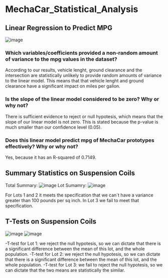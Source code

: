 # MechaCar_Statistical_Analysis

## Linear Regression to Predict MPG
![image](https://user-images.githubusercontent.com/113566508/215637786-53bfec5f-ec7a-44ea-8f55-b858d6f185cf.png)

### Which variables/coefficients provided a non-random amount of variance to the mpg values in the dataset?

According to our results, vehicle lenght, ground clearance and the intersection are statistically unlikely to provide random amounts of variance to the linear model. This means that that vehicle lenght and ground clearance have a significant impact on miles per gallon. 

### Is the slope of the linear model considered to be zero? Why or why not?
There is sufficient evidence to reject or null hypotesis, which means that the slope of our linear model is not zero. This is stated because the p-value is much smaller than our confidence level (0.05). 

### Does this linear model predict mpg of MechaCar prototypes effectively? Why or why not? 
Yes, because it has an R-squared of 0.7149. 

## Summary Statistics on Suspension Coils
Total Summary: ![image](https://user-images.githubusercontent.com/113566508/215639464-b90ffc66-5250-4529-98f8-460d59e37644.png)
Lot Sumamry: ![image](https://user-images.githubusercontent.com/113566508/215639576-ee264cbc-fa64-4aaf-92ea-ba1c874080cd.png)

For Lots 1 and 2 it meets the specification that we can´t have a variance greater than 100 pounds per sq inch. In Lot 3 we fail to meet that specification. 

## T-Tests on Suspension Coils
![image](https://user-images.githubusercontent.com/113566508/215639968-ae944aa2-3f3a-4d55-9344-7dc4d249e903.png)
![image](https://user-images.githubusercontent.com/113566508/215640005-561ab941-f1cd-4537-8763-7d8e308d3a6e.png)

-T-test for Lot 1: we reject the null hypotesis, so we can dictate that there is a significant difference between the mean of this lot, and the whole population. 
-T-test for Lot 2: we reject the null hypotesis, so we can dictate that there is a significant difference between the mean of this lot, and the whole population. 
-T-test for Lot 3: we fail to reject the null hypotesis, so we can dictate that the two means are statistically the similar. 

